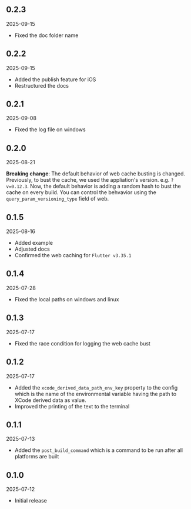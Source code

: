 ## 0.2.3

2025-09-15
- Fixed the doc folder name

## 0.2.2

2025-09-15
- Added the publish feature for iOS
- Restructured the docs

## 0.2.1

2025-09-08
- Fixed the log file on windows

## 0.2.0

2025-08-21

**Breaking change**: The default behavior of web cache busting is changed. Previously, to bust the cache, we used the appliation's version. e.g. `?v=0.12.3`. Now, the default behavior is adding a random hash to bust the cache on every build. You can control the behvavior using the `query_param_versioning_type` field of web.

## 0.1.5

2025-08-16
- Added example
- Adjusted docs
- Confirmed the web caching for `Flutter v3.35.1`

## 0.1.4

2025-07-28
- Fixed the local paths on windows and linux

## 0.1.3

2025-07-17
- Fixed the race condition for logging the web cache bust

## 0.1.2

2025-07-17
- Added the `xcode_derived_data_path_env_key` property to the config which is the name of the environmental variable having the path to XCode derived data as value.
- Improved the printing of the text to the terminal

## 0.1.1

2025-07-13
- Added the `post_build_command` which is a command to be run after all platforms are built

## 0.1.0

2025-07-12
- Initial release
